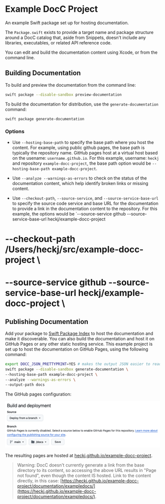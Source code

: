 # Example DocC Project

An example Swift package set up for hosting documentation.

The `Package.swift` exists to provide a target name and package structure around a DocC catalog that,
aside from Snippets, doesn't include any libraries, executables, or related API reference code.

You can edit and build the documentation content using Xcode, or from the command line.

## Building Documentation

To build and preview the documentation from the command line:

```bash
swift package --disable-sandbox preview-documentation
```

To build the documentation for distribution, use the `generate-documentation` command:

```bash
swift package generate-documentation
```

### Options

- Use `--hosting-base-path` to specify the base path where you host the content. 
  For example, using public github pages, the base path is typically the repository name.
  GitHub pages host at a virtual host based on the usename: `username.github.io`. 
  For this example, username: `heckj` and repository `example-docc-project`,
    the base path option would be `--hosting-base-path example-docc-project`.

- Use `--analyze --warnings-as-errors` to check on the status of the documentation content, which help identify broken links or missing content.

- Use `--checkout-path`, `--source-service`, and `--source-service-base-url` to specify the source code service and base URL for the documentation to provide a link in the documentation content to the repository. 
  For this example, the options would be `--source-service github --source-service-base-url heckj/example-docc-project

# --checkout-path /Users/heckj/src/example-docc-project \
# --source-service github --source-service-base-url heckj/example-docc-project \

## Publishing Documentation

Add your package to [Swift Package Index](https://swiftpackageindex.com) to host the documentation and make it discoverable.
You can also build the documentation and host it on GitHub Pages or any other static hosting service.
This example project is set up to host the documentation on GitHub Pages, using the following command:

```bash
export DOCC_JSON_PRETTYPRINT=YES # makes the output JSON easier to read, and diff
swift package --disable-sandbox generate-documentation \
--hosting-base-path example-docc-project \
--analyze --warnings-as-errors \
--output-path docs
```

The GitHub pages configuration:

![A screenshot of the GitHub pages configuration. Deploy from source, branch `main`, deploying from the directory `docs`.](img/github-pages-config.png)

The resulting pages are hosted at [heckj.github.io/example-docc-project](https://heckj.github.io/example-docc-project).

> Warning: DocC doesn't currently generate a link from the base directory to its content, so accessing the above URL 
> results in "Page not found", even though the content IS hosted. Link to the content directly, in this case: [https://heckj.github.io/example-docc-project/documentation/exampledocs/](https://heckj.github.io/example-docc-project/documentation/exampledocs/).
